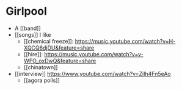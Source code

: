 # Girlpool

- A [[band]]
- [[songs]] I like
  - [[chemical freeze]]: https://music.youtube.com/watch?v=H-XQCQ6djDU&feature=share
  - [[hire]]: https://music.youtube.com/watch?v=v-WFO_oxDwQ&feature=share
  - [[chinatown]]
- [[interview]] https://www.youtube.com/watch?v=ZiIh4Fn5eAo
  - [[agora polls]]

